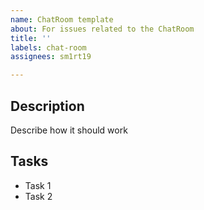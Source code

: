 ```yaml
---
name: ChatRoom template
about: For issues related to the ChatRoom
title: ''
labels: chat-room
assignees: sm1rt19

---
```


## Description
Describe how it should work

## Tasks
* Task 1
* Task 2
